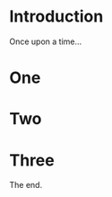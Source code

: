 # Introduction

Once upon a time...

<!-- Tocer[start]: Auto-generated, don't remove. -->
<!-- Tocer[finish]: Auto-generated, don't remove. -->

# One
# Two
# Three

The end.
